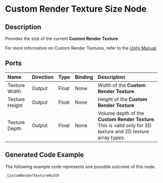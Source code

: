 # Custom Render Texture Size Node

## Description

Provides the size of the current **Custom Render Texture**.

For more information on Custom Render Textures, refer to the [Unity Manual](https://docs.unity3d.com/Manual/class-CustomRenderTexture.html).

## Ports

| Name           | Direction           | Type      | Binding | Description                                                                                                  |
|:---------------|:-------------|:----------|:---|:-------------------------------------------------------------------------------------------------------------|
| Texture Width  | Output      | Float     | None | Width of the **Custom Render Texture**.                                                                      |
| Texture Height | Output      | Float   | None | Height of the **Custom Render Texture**.                                                                     |
| Texture Depth  | Output      | Float | None | Volume depth of the **Custom Render Texture**. This is valid only for 3D texture and 2D texture array types. |

## Generated Code Example

The following example code represents one possible outcome of this node.

```
_CustomRenderTextureWidth
```